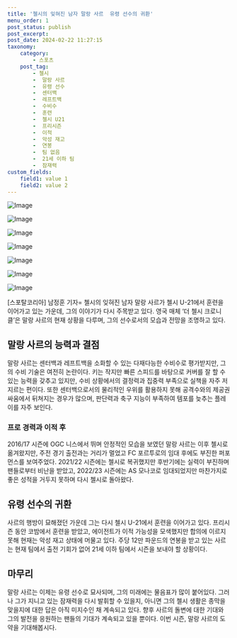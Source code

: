 ```yaml
---
title: '첼시의 잊혀진 남자 말랑 사르  유령 선수의 귀환'
menu_order: 1
post_status: publish
post_excerpt: 
post_date: 2024-02-22 11:27:15
taxonomy:
    category:
        - 스포츠
    post_tag:
        - 첼시
        -  말랑 사르
        -  유령 선수
        -  센터백
        -  레프트백
        -  수비수
        -  훈련
        -  첼시 U21
        -  프리시즌
        -  이적
        -  악성 재고
        -  연봉
        -  팀 없음
        -  21세 이하 팀
        -  잠재력
custom_fields:
    field1: value 1
    field2: value 2
---
```


![Image](https://imgnews.pstatic.net/image/139/2024/02/22/0002198126_001_20240222063103025.jpg?type=w647)

![Image](https://imgnews.pstatic.net/image/139/2024/02/22/0002198126_002_20240222063103197.jpg?type=w647)

![Image](https://imgnews.pstatic.net/image/139/2024/02/22/0002198126_003_20240222063103219.jpg?type=w647)

![Image](https://imgnews.pstatic.net/image/139/2024/02/22/0002198126_004_20240222063103227.jpg?type=w647)

![Image](https://imgnews.pstatic.net/image/139/2024/02/22/0002198126_005_20240222063103248.jpg?type=w647)

![Image](https://imgnews.pstatic.net/image/139/2024/02/22/0002198126_006_20240222063103256.jpg?type=w647)

![Image](https://imgnews.pstatic.net/image/139/2024/02/22/0002198126_007_20240222063103283.jpg?type=w647)

[스포탈코리아] 남정훈 기자= 첼시의 잊혀진 남자 말랑 사르가 첼시 U-21에서 훈련을 이어가고 있는 가운데, 그의 이야기가 다시 주목받고 있다. 영국 매체 ‘더 첼시 크로니클’은 말랑 사르의 현재 상황을 다루며, 그의 선수로서의 모습과 전망을 조명하고 있다.
## 말랑 사르의 능력과 결점
말랑 사르는 센터백과 레프트백을 소화할 수 있는 다재다능한 수비수로 평가받지만, 그의 수비 기술은 여전히 논란이다. 키는 작지만 빠른 스피드를 바탕으로 커버를 잘 할 수 있는 능력을 갖추고 있지만, 수비 상황에서의 결정력과 집중력 부족으로 실책을 자주 저지르는 편이다. 또한 센터백으로서의 물리적인 우위를 활용하지 못해 공격수와의 제공권 싸움에서 뒤쳐지는 경우가 많으며, 판단력과 축구 지능이 부족하여 템포를 늦추는 플레이를 자주 보인다.
### 프로 경력과 이적 후
2016/17 시즌에 OGC 니스에서 뛰며 안정적인 모습을 보였던 말랑 사르는 이후 첼시로 옮겨왔지만, 주전 경기 출전과는 거리가 멀었고 FC 포르투로의 임대 후에도 부진한 퍼포먼스를 보여주었다. 2021/22 시즌에는 첼시로 복귀했지만 후반기에는 실력이 부진하며 팬들로부터 비난을 받았고, 2022/23 시즌에는 AS 모나코로 임대되었지만 마찬가지로 좋은 성적을 거두지 못하며 다시 첼시로 돌아왔다.
## 유령 선수의 귀환
사르의 행방이 묘해졌던 가운데 그는 다시 첼시 U-21에서 훈련을 이어가고 있다. 프리시즌 동안 코밤에서 훈련을 받았고, 에이전트가 이적 가능성을 모색했지만 합의에 이르지 못해 현재는 악성 재고 상태에 머물고 있다. 주당 12만 파운드의 연봉을 받고 있는 사르는 현재 팀에서 출전 기회가 없어 21세 이하 팀에서 시즌을 보내야 할 상황이다.
## 마무리
말랑 사르는 이제는 유령 선수로 묘사되며, 그의 미래에는 물음표가 많이 붙어있다. 그러나 그가 지니고 있는 잠재력을 다시 발휘할 수 있을지, 아니면 그의 첼시 생활은 종막을 맞을지에 대한 답은 아직 미지수인 채 계속되고 있다. 향후 사르의 돌변에 대한 기대와 그의 발전을 응원하는 팬들의 기대가 계속되고 있을 뿐이다. 이번 시즌, 말랑 사르의 도약을 기대해봅시다.
